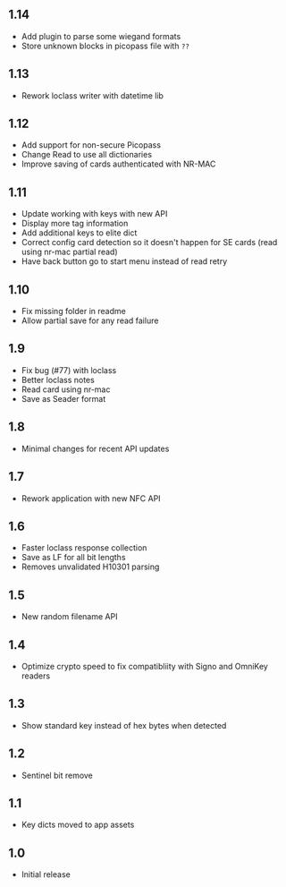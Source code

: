 ## 1.14
 - Add plugin to parse some wiegand formats
 - Store unknown blocks in picopass file with `??`
## 1.13
 - Rework loclass writer with datetime lib
## 1.12
 - Add support for non-secure Picopass
 - Change Read to use all dictionaries
 - Improve saving of cards authenticated with NR-MAC
## 1.11
 - Update working with keys with new API
 - Display more tag information
 - Add additional keys to elite dict
 - Correct config card detection so it doesn't happen for SE cards (read using nr-mac partial read)
 - Have back button go to start menu instead of read retry
## 1.10
 - Fix missing folder in readme
 - Allow partial save for any read failure
## 1.9
 - Fix bug (#77) with loclass
 - Better loclass notes
 - Read card using nr-mac
 - Save as Seader format
## 1.8
 - Minimal changes for recent API updates
## 1.7
 - Rework application with new NFC API
## 1.6
 - Faster loclass response collection
 - Save as LF for all bit lengths
 - Removes unvalidated H10301 parsing
## 1.5
 - New random filename API
## 1.4
 - Optimize crypto speed to fix compatibliity with Signo and OmniKey readers
## 1.3
 - Show standard key instead of hex bytes when detected
## 1.2
 - Sentinel bit remove
## 1.1
 - Key dicts moved to app assets 
## 1.0
 - Initial release

